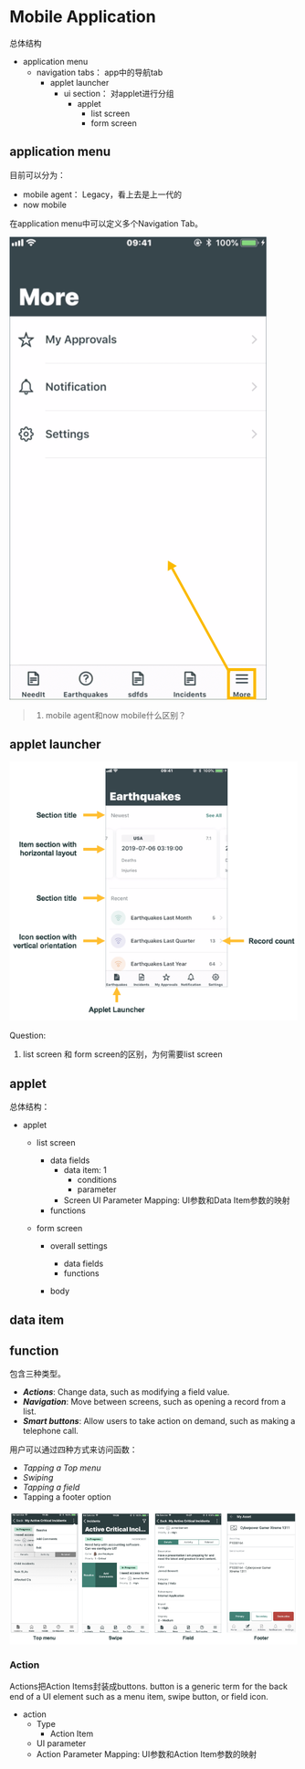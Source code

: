 # Mobile Application

总体结构

- application menu
  - navigation tabs： app中的导航tab
    - applet launcher
      - ui section： 对applet进行分组
        - applet
          - list screen
          - form screen

## application menu

目前可以分为：

- mobile agent： Legacy，看上去是上一代的
- now mobile

在application menu中可以定义多个Navigation Tab。

![The More tab is only available when there are more than five icons on the Navigation Bar.](image/app_store_learnv2_mobileapps_newyork_mobileapps_images_servicenow_ma_moretab.png) 

> 1. mobile agent和now mobile什么区别？



## applet launcher

 ![The first section title is Newest.  The section uses a horizontal record layout.  The second section title is Recent.  The section uses a vertical icon layout including icons and record counts.](image/app_store_learnv2_mobileapps_newyork_mobileapps_images_servicenow_ma_appletlaunchersectionsearthquakes.png) 

Question:

1. list screen 和 form screen的区别，为何需要list screen



## applet

总体结构：

- applet

  - list screen

    - data fields 
      - data item: 1
        - conditions
        - parameter
      - Screen UI  Parameter Mapping: UI参数和Data Item参数的映射
    - functions

  - form screen

    - overall settings

      - data fields 
      - functions

    - body

      



## data item



## function

包含三种类型。

- ***Actions***: Change data, such as modifying a field value.
- ***Navigation***: Move between screens, such as opening a record from a list.
- ***Smart buttons***: Allow users to take action on demand, such as making a telephone call.

用户可以通过四种方式来访问函数：

- *Tapping a Top menu*
- *Swiping*
- *Tapping a field*
- Tapping a footer option

![Developers specify how users access functions.](image/app_store_learnv2_mobileapps_newyork_mobileapps_images_servicenow_ma_funclocations.png)

### Action

 Actions把Action Items封装成buttons.  button is a generic term for the back end of a UI element such as a menu item, swipe button, or field icon. 

- action
  - Type
    - Action Item
  - UI parameter
  - Action Parameter Mapping: UI参数和Action Item参数的映射